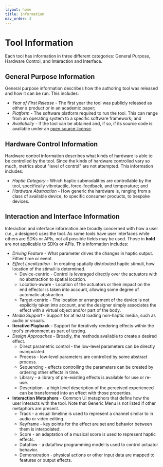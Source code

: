 ```yaml
---
layout: home
title: Information
nav_order: 3
---
```


# Tool Information

Each tool has information in three different categories: General Purpose, Hardware Control, and Interaction and Interface.

## General Purpose Information

General purpose information describes how the authoring tool was released and how it can be run.
This includes:

* *Year of First Release* - The first year the tool was publicly released as either a product or in an academic paper;
* *Platform* - The software platform required to run the tool. This can range from an operating system to a specific software framework; and
* *Availability* - If the tool can be obtained and, if so, if its source code is available under an [open source license](https://opensource.org/osd).

## Hardware Control Information

Hardware control information describes what kinds of hardware is able to be controlled by the tool.
Since the kinds of hardware controlled vary so much, metrics about "level of control" are not attempted.
This information includes:

* *Haptic Category* - Which haptic submodalities are controllable by the tool, specifically vibrotactile, force-feedback, and temperature; and
* *Hardware Abstraction* - How generic the hardware is, ranging from a class of available device, to specific consumer products, to bespoke devices.

## Interaction and Interface Information

Interaction and interface information are broadly concerned with how a user (i.e., a designer) uses the tool.
As some tools have user interfaces while others are SDKs or APIs, not all possible fields may be used. Those in **bold** are not applicable to SDKs or APIs.
This information includes:

* *Driving Feature* - What parameter drives the changes in haptic output. Either time or event.
* *Effect Localization* - In creating spatially distributed haptic stimuli, how location of the stimuli is determined.
    * Device-centric - Control is leveraged directly over the actuators with no abstraction to spatial location.
    * Location-aware - Location of the actuators or their impact on the end effector is taken into account, allowing some degree of automatic abstraction.
    * Target-centric - The location or arrangement of the device is not explicitly taken into account, and the designer simply associates the effect with a virtual object and/or part of the body.
* *Media Support* - Support for at least loading non-haptic media, such as audio or visuals.
* **Iterative Playback** - Support for iteratively rendering effects within the tool's environment as part of testing.
* *Design Approaches* - Broadly, the methods available to create a desired effect.
    * Direct parametric control - the low-level parameters can be directly manipulated.
    * Process - low-level parameters are controlled by some abstract process.
    * Sequencing - effects controlling the parameters can be created by ordering other effects in time.
    * Library - a library of pre-existing effects is available for use or re-use.
    * Description - a high level description of the perceived experienced can be transformed into an effect with those properties.
* **Interaction Metaphors** - Common UI metaphors that define how the user interacts with the tool. Note that Generic Menu is not listed if other metaphors are present.
    * Track - a visual timeline is used to represent a channel similar to in audio or video editing.
    * Keyframe - key points for the effect are set and behavior between them is interpolated.
    * Score - an adaptation of a musical score is used to represent haptic effects.
    * Dataflow - a dataflow programming model is used to control actuator behavior.
    * Demonstration - physical actions or other input data are mapped to features or output effects.
